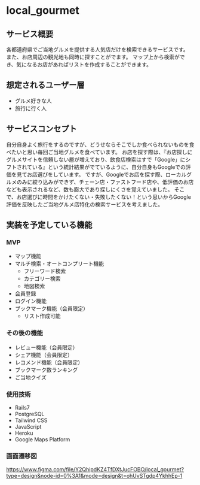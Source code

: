 # local_gourmet
## サービス概要
各都道府県でご当地グルメを提供する人気店だけを検索できるサービスです。
また、お店周辺の観光地も同時に探すことがでます。
マップ上から検索ができ、気になるお店があればリストを作成することができます。

## 想定されるユーザー層
* グルメ好きな人
* 旅行に行く人

## サービスコンセプト
自分自身よく旅行をするのですが、どうせならそこでしか食べられないものを食べたいと思い毎回ご当地グルメを食べています。
お店を探す際は、『お店探しにグルメサイトを信頼しない層が増えており、飲食店検索はすで「Google」にシフトされている』という統計結果がでているように、自分自身もGoogleでの評価を見てお店選びをしています。
ですが、Googleでお店を探す際、ローカルグルメのみに絞り込みができず、チェーン店・ファストフード店や、低評価のお店なども表示されるなど、数も膨大であり探しにくさを覚えていました。
そこで、お店選びに時間をかけたくない・失敗したくない！という思いからGoogle評価を反映したご当地グルメ店特化の検索サービスを考えました。

## 実装を予定している機能
### MVP
* マップ機能
* マルチ検索・オートコンプリート機能
  * フリーワード検索
  * カテゴリー検索
  * 地図検索
* 会員登録
* ログイン機能
* ブックマーク機能（会員限定）
  * リスト作成可能

### その後の機能
* レビュー機能（会員限定）
* シェア機能（会員限定）
* レコメンド機能（会員限定）
* ブックマーク数ランキング
* ご当地クイズ

### 使用技術
- Rails7
- PostgreSQL
- Tailwind CSS
- JavaScript
- Heroku
- Google Maps Platform

### 画面遷移図
https://www.figma.com/file/Y2QhipdKZ4TfDXtJucFOBO/local_gourmet?type=design&node-id=0%3A1&mode=design&t=ohUvSTgdp4YkhhEp-1